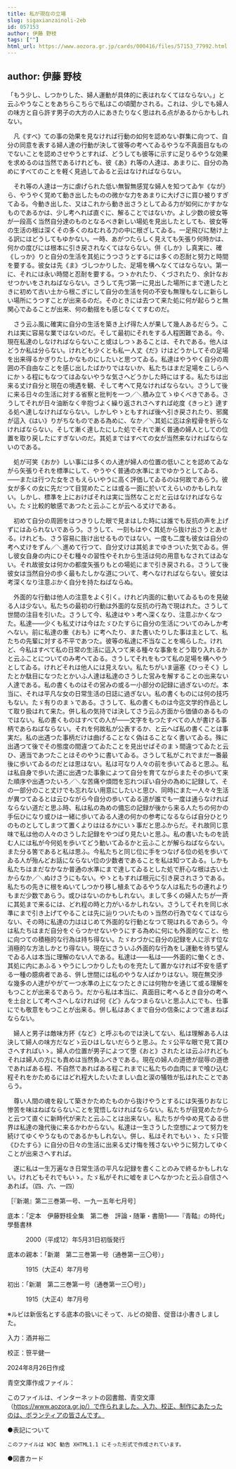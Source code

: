 ```yaml
---
title: 私が現在の立場
slug: sigaxianzainoli-2eb
id: 057153
author: 伊藤 野枝
tags: [""]
html_url: https://www.aozora.gr.jp/cards/000416/files/57153_77992.html
---
```


## author: 伊藤 野枝

「もう少し、しつかりした、婦人運動が具体的に表はれなくてはならない。」と云ふやうなことをあちらこちらで私はこの頃聞かされる。これは、少しでも婦人の味方と自ら許す男子の大方の人にあきたりなく思はれる点があるからかもしれない。

　凡《すべ》ての事の効果を見なければ行動の如何を認めない群集に向つて、自分の同意を表する婦人達の行動が決して彼等の考へてゐるやうな不真面目なものでないことを認めさせやうとすれば、どうしても彼等に示すに足りるやうな効果を求めるのは当然であるけれども、彼《あ》れ等の人達は、あまりに、自分の為めにすべてのことを軽く見過してゐると云はなければならない。

　それ等の人達は一方に虐げられた低い無智無感覚な婦人を知つてゐ乍《なが》ら、やうやく覚めて動き出したものの微かな力をあまりに大げさに買ひ被りすぎてゐる。今動き出した、又はこれから動き出さうとしてゐる力が如何にかすかなものであるかは、少し考へれば直ぐに、解ることではないか。よし少数の彼女等が一段高く当然自分達のものとなるべき新しい場処を見出したとしても、彼女等の生活の根は深くその多くのねむれる力の中に根ざしてゐる。一足飛びに馳け上る訳にはどうしてもゆかない。一時、あがつたらしく見えても矢張り何時かは、何かの度びには根本に引き戻されなくてはならない。併《しか》し真実に、確《しっか》りと自分の生活を其処にうつさうとするには多くの忍耐と努力と時間を要する。彼女は先《ま》づしつかりした、足場を構へなくてはならない。第一に、それには永い時間と忍耐を要する。つゝかれたり、くづされたり、余計なおせつかいをされねばならない。さうして先づ第一に見出した場所にまで達したときに初めて古い土から根こぎにして自分の生活を何の不安も無理もなしに新らしい場所にうつすことが出来るのだ。そのときには去つて来た処に何が起らうと無関心でゐることが出来、何の動揺をも感じなくてすむのだ。

　さう云ふ風に確実に自分の生活を築き上げ得た人が果して幾人あるだらう。これは実に容易な業ではないのだ。そして最初にそれをする人程困難である。今、現在私達のしなければならないこと或はしつゝあることは、それである。他人はどうか私は分らない。けれども少くとも私一人丈《だ》けはどうかしてその足場を出来得るかぎりたしかなものにしたいと思つてゐる。私達はやうやく自分の周囲の不自由なことを感じ出したばかりではないか、私たちはまだ足場をこしらへにかゝる程にもなつてはゐないやうな気さへどうかした時にはする。私たちは出来る丈け自分と現在の境遇を観、そして考へて見なければならない。さうして後に来る日々の生活に対する省察と批判を一つ／＼積み立てゝゆくべきである。さうしてそれが日々油断なく辛抱づよく繰り返されさへすれば屹度《きっと》達する処へ達しなければならない。しかしやゝともすれば後へ引き戻されたり、邪魔が這入《はい》りがちなものである為めに、なか／＼其処に迄は余程骨を折らなければならない。そして漸く達したにした処でそれで漸く普通の婦人としての位置を取り戻したにすぎないのだ。其処まではすべての女が当然来なければならないのである。

　処が可笑《おか》しい事には多くの人達が婦人の位置の低いことを認めてゐながら矢張りそれを標準にして、やうやく普通の水準にまでゆかうとしてゐる、――または行つた女をさもえらいやうに高く評価してゐるのは何故であらう。彼女が多くの女に先だつて目覚めたことは或る一面に於いてえらいのかもしれない。しかし、標準を上におけばそれは実に当然なことだと云はなければならない。たゞ比較的敏感であつたと云ふことが云へる丈けである。

　初めて自分の周囲をはつきりした眼で見まはした時には誰でも反抗の声を上げずにはゐられないであらう。さうして、一刻もはやく其処から抜け出さうとあせる。けれども、さう容易に抜け出せるものではない。一度も二度も彼女は自分の考へ丈けをずん／＼進めて行つて、自分丈けは其処までゆきついた気でゐる。併し彼女自身の内にひそむ種々の習性やそれから生活は何の用意もなされてはゐない。それ故彼女は何かの都度矢張りもとの場処にまで引き戻される。さうして後彼女は当然自分の歩く最もたしかな道について、考へなければならない。彼女は考深くなり注意ぶかく自分を持たねばならぬ。

　外面的な行動は他人の注意をよく引く。けれど内面的に動いてゐるものを見破る人は少ない。私たちの最初の行動は外面的な反抗の行為で現はれた。さうして世間の注目を引いた。さうして今、私達はやゝ考へ深くなり、注意ぶかくなつた。私達――少くも私丈けは今はたゞひたすらに自分の生活についてのみしか考へない。前に私達の重《おも》に考へたり、また書いたりした事は主として、私たちの先輩に対する不平であつた。彼等の私達に不当なことを鳴らした。けれど、今私はすべて私の日常の生活に這入つて来る種々な事象をどう取り入れるかと云ふことについてのみ考へてゐる。さうしてそれをもつて私の足場を構へやうとしてゐる。けれどそれは他人には見えない。私たちがいま逼塞《ひっそく》したとか駄目になつたとかいふ人達は私達のさうした営みを解することの出来ない人達である。私の書くものはその営みの或る一小部分の記録に過ぎないのだ。本当に、それは平凡な女の日常生活の日誌に過ぎない。私の書くものには何の技巧もない。たゞ有りのまゝである。さうして、私の書くものは今迄文学的作品として取り扱はれて来た。併し私の気持では決してさう云ふ方面から価値のあるものではない。私の書くものはすべての人が――文字をもつたすべての人が書ける事柄であらねばならない。それを何故私が公表するか、と云へば私の書くことは事実だ。私の出遇つた事柄だけは曲げることなく偽はることなく書いてゐる。殊に出遇つて後でその態度の間違つてゐたことを見出せばそのまゝ間違つてゐたと云ひ、適当であつたことはそのやうに書いてゐる。さうして私がこれでまだ一番最後に歩いてゐるのだとは思はない。私は可なり人々の前を歩いてゐると思ふ。私は私自身で歩いた道に出遇つた事象によつて自分を育てながらまたその歩いて来た順序や出遇つたいろ／＼な苦痛や煩悶を忘れつぽい自分の為めに記録して、その一部分のこと丈けでも忘れない用意にしたいと思ひ、同時にまた一人々々生活が異つてゐるとは云ひながら今自分の歩いてゐる道が誰でも一度は通らなければならない道だと思ふ時、私は私の為めの備忘の記録が後から来る人たちの何かの手伝ひになり或ひは一緒に歩いてゐる人達の何かの参考になるならば自分ひとりのものとしてしまつて置くよりははるかにいゝ事だと思ふからだ。それ故同じ意味で私は他の人々のさうした記録をやつぱり見たいと思ふ。私の書いたものを読む人には私が今何処を歩いてどう動いてゐるかと云ふことが解らねばならない。また分る筈であると私は思ふ。今私たちと同じ位に手をつなげる位の処を歩いてゐる人が殆んどお話にならない位の少数者であることを私は知つてゐる。しかも私たちはまだなかなか普通の水準にまで達してゐるとした処で肝心な根は古い土からなか／＼ぬけさうにもない。やゝともすれば根元に引き戻されさうである。私たちの先きに根をぬいてしつかり移し植ゑてゐるやうな人は私たちの連れよりもまだ少数であらう。或ひはないのかもしれない。まして多くの婦人たちが一斉に其処まで来るには、どれ程の時と力がいるかしれない。さうしてそれを同じ水準にまで引き上げてやることは先に辿りついたものゝ当然の行為でなくてはならない、その時に私達の力ははじめて外面的な行動となつて現はれるであらう。今は私たちはまだ自分をぐらつかせないやうにする為めに何にも外面的なこと、他に向つての積極的な行為は持ち得ない。たゞわづかに自分の記録を人に示す位な消極的な方法しかとり得ない。現在にさういふ外面的な行為をし運動を待ち望んでゐる人は本当に理解のない人である。私達は――私は――外面的に働くとき、其処に内にあふるゝやうにしつかりしたものを充たして置かなければ不安を感ずる一種の臆病者である、併し世間には私のやうな人ばかりはない。現在無交渉な幾多の人達がやがて一つ水準の上になつたときには何物かを通じて或る理解をもつことが出来るであらう。だから私は本当に、真面目に考へるとき自分の考へを土台として考へさへしなければ何《ど》んなつまらないと思ふ人にでも、仕事にでも敬意をもつことが出来る。併し私はあくまで自分の信条によつて進まねばならない。

　婦人と男子は敵味方抔《など》と呼ぶものでは決してない、私は理解ある人は決して婦人の味方だなどゝ云ひはしないだらうと思ふ。たゞ公平な眼で見て貰ひさへすればいゝ。婦人の位置が男子によつて堕《おと》されたとは云ふけれどもそれは婦人の方にも責めは当然負ふべきである。現在の婦人の道徳が屈辱の道徳であればある程、不自然であればある程これまでに私たちの血肉にまで喰ひ込む程それをかためるにはどれ程大したいたましい血と涙の犠牲が払はれたことであらう。

　尊い人間の魂を殺して築きかためたものから抜けやうとするには矢張りおなじ惨苦を味はねばならないことを覚悟しなければならない。私たちが目覚めたからと云つて直ぐに新時代が来たと云ふことは出来ない。私たちが今ゆめ見てゐる世界は私達の幾代後に来るかわからない。私達は一生さうした空想によつて努力を続けてゆくやうなものであるかもしれない。併し、私はそれでもいゝ、たゞ只管《ひたすら》に自分の日々の生活に出来る丈け悔を残さないやうに努力してゆくことが出来さへすれば。

　遂に私は一生万遍なき日常生活の平凡な記録を書くことのみで終るかもしれない。けれどもそれでもいゝ。たゞ私がそれに嘘をまじへなかつたと云ふ自信さへあれば。（四、六、一四）

［『新潮』第二三巻第一号、一九一五年七月号］













底本：「定本　伊藤野枝全集　第二巻　評論・随筆・書簡1――『青鞜』の時代」學藝書林

　　　2000（平成12）年5月31日初版発行

底本の親本：「新潮　第二三巻第一号（通巻第一三〇号）」

　　　1915（大正4）年7月号

初出：「新潮　第二三巻第一号（通巻第一三〇号）」

　　　1915（大正4）年7月号

※ルビは新仮名とする底本の扱いにそって、ルビの拗音、促音は小書きしました。

入力：酒井裕二

校正：笹平健一

2024年8月26日作成

青空文庫作成ファイル：

このファイルは、インターネットの図書館、青空文庫（https://www.aozora.gr.jp/）で作られました。入力、校正、制作にあたったのは、ボランティアの皆さんです。











●表記について


	このファイルは W3C 勧告 XHTML1.1 にそった形式で作成されています。







●図書カード